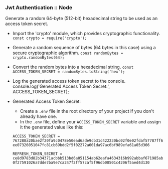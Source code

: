 ### Jwt Authentication :: Node
Generate a random 64-byte (512-bit) hexadecimal string to be used as an access token secret.

- Import the 'crypto' module, which provides cryptographic functionality.
`const crypto = require('crypto');`

- Generate a random sequence of bytes (64 bytes in this case) using a secure cryptographic algorithm.
`const randomBytes = crypto.randomBytes(64);`

- Convert the random bytes into a hexadecimal string.
`const ACCESS_TOKEN_SECRET = randomBytes.toString('hex');`

- Log the generated access token secret to the console.
console.log('Generated Access Token Secret:', ACCESS_TOKEN_SECRET);

- Generated Access Token Secret:
    - Create a `.env` file in the root directory of your project if you don't already have one.
    - In the `.env` file, define your `ACCESS_TOKEN_SECRET` variable and assign it the generated value like this:

    `ACCESS_TOKEN_SECRET = 767288a20bae2f20fa9c0478e50ead6ade9cb31c422230bc02f0e02fdaf57787ff6ee07326051047fc81cb69bdd2f5f02272a601da97ac6bf989efa61a05d366`

    `REFRESH_TOKEN_SECRET = ce8d9783d82b34371acbbb513bd6a051154ab62eafa4634316b992abbaf671985ab0f27591026a7dde7ba9e7ca247f2ff57caf5f96db08501c4206f5aed4d130`